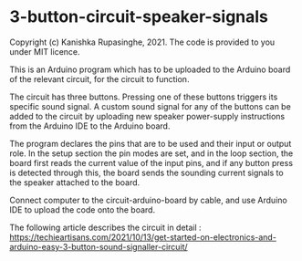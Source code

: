 # 3-button-circuit-speaker-signals
Copyright (c) Kanishka Rupasinghe, 2021. The code is provided to you under MIT licence.


This is an Arduino program which has to be uploaded to the Arduino board of the relevant circuit, for the circuit to function.

The circuit has three buttons. Pressing one of these buttons triggers its specific sound signal. A custom sound signal for any
of the buttons can be added to the circuit by uploading new speaker power-supply instructions from the Arduino IDE to the 
Arduino board.

The program declares the pins that are to be used and their input or output role. In the setup section the pin modes are set,
and in the loop section, the board first reads the current value of the input pins, and if any button press is detected through
this, the board sends the sounding current signals to the speaker attached to the board.

Connect computer to the circuit-arduino-board by cable, and use Arduino IDE to upload the code onto the board.

The following article describes the circuit in detail :
https://techieartisans.com/2021/10/13/get-started-on-electronics-and-arduino-easy-3-button-sound-signaller-circuit/
